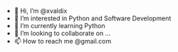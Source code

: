 - 👋 Hi, I’m @xvaldix
- 👀 I’m interested in Python and Software Development
- 🌱 I’m currently learning Python 
- 💞️ I’m looking to collaborate on ...
- 📫 How to reach me @gmail.com

<!---
xvaldix/xvaldix is a ✨ special ✨ repository because its `README.md` (this file) appears on your GitHub profile.
You can click the Preview link to take a look at your changes.
--->
